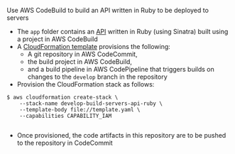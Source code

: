 Use AWS CodeBuild to build an API written in Ruby to be deployed to servers

- The ```app``` folder contains an [API](app/lib/my_api.rb) written in Ruby (using Sinatra) built using a project in AWS CodeBuild
- A [CloudFormation template](template.yaml) provisions the following:
  - A git repository in AWS CodeCommit, 
  - the build project in AWS CodeBuild, 
  - and a build pipeline in AWS CodePipeline that triggers builds on changes to the ```develop``` branch in the repository   
- Provision the CloudFormation stack as follows:

```
$ aws cloudformation create-stack \
    --stack-name develop-build-servers-api-ruby \
    --template-body file://template.yaml \
    --capabilities CAPABILITY_IAM
    
```
- Once provisioned, the code artifacts in this repository are to be pushed to the repository in CodeCommit